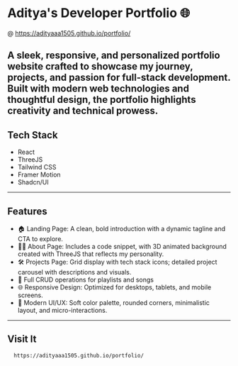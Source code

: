 # **Aditya's Developer Portfolio** 🌐
@ https://adityaaa1505.github.io/portfolio/

A sleek, responsive, and personalized portfolio website crafted to showcase my journey, projects, and passion for full-stack development. Built with modern web technologies and thoughtful design, the portfolio highlights creativity and technical prowess.
---

## **Tech Stack**

- React
- ThreeJS
- Tailwind CSS
- Framer Motion
- Shadcn/UI

---

## **Features**

- 🏠 Landing Page: A clean, bold introduction with a dynamic tagline and CTA to explore.
- 🙋‍♂️ About Page: Includes a code snippet, with 3D animated background created with ThreeJS that reflects my personality.
- 🛠 Projects Page: Grid display with tech stack icons; detailed project carousel with descriptions and visuals.
- 🔄 Full CRUD operations for playlists and songs
- 🌐 Responsive Design: Optimized for desktops, tablets, and mobile screens.
- 🎨 Modern UI/UX: Soft color palette, rounded corners, minimalistic layout, and micro-interactions.

---

## **Visit It**

```bash
  https://adityaaa1505.github.io/portfolio/
